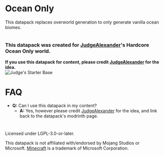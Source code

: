 # Ocean Only  

This datapack replaces overworld generation to only generate vanilla ocean biomes.

#  
### This datapack was created for [JudgeAlexander](https://youtube.com/@JudgeAlex)'s Hardcore Ocean Only world.  
**If you use this datapack for content, please credit [JudgeAlexander](https://youtube.com/@JudgeAlex) for the idea.**  
![Judge's Starter Base](https://cdn.modrinth.com/data/REASMqys/images/be56d0cfdb84292d60ffa82cb4d0642a50259e0c.png)

# FAQ  
- **Q:** Can I use this datapack in my content?  
  - **A:** Yes, however please credit [JudgeAlexander](https://youtube.com/@JudgeAlex) for the idea, and link back to the datapack's modrinth page.  

#  
Licensed under LGPL-3.0-or-later.

This datapack is not affiliated with/endorsed by Mojang Studios or Microsoft.
[Minecraft](https://minecraft.net) is a trademark of Microsoft Corporation.
